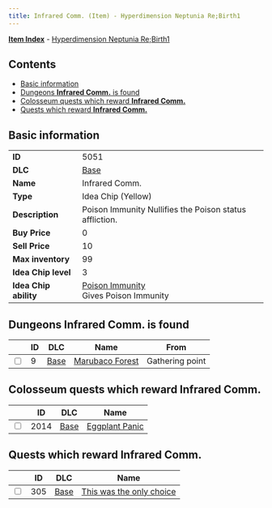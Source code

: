 ```yaml
---
title: Infrared Comm. (Item) - Hyperdimension Neptunia Re;Birth1
---
```


[**Item Index**](/neptunia/rb1/item/index.html) - [Hyperdimension Neptunia Re;Birth1](/neptunia/rb1)

## Contents

- [Basic information](#basic-information)
- [Dungeons **Infrared Comm.** is found](#dungeons-infrared-comm-is-found)
- [Colosseum quests which reward **Infrared Comm.**](#colosseum-quests-which-reward-infrared-comm)
- [Quests which reward **Infrared Comm.**](#quests-which-reward-infrared-comm)

## Basic information

|   |   |
| -- | -- |
| **ID** | 5051 |
| **DLC** | [Base](/neptunia/rb1/dlc/1-base.html) |
| **Name** | Infrared Comm. |
| **Type** | Idea Chip (Yellow) |
| **Description** | Poison Immunity Nullifies the Poison status affliction. |
| **Buy Price** | 0 |
| **Sell Price** | 10 |
| **Max inventory** | 99 |
| **Idea Chip level** | 3 |
| **Idea Chip ability** | [Poison Immunity](/neptunia/rb1/avatar/1-9550-poison-immunity.html)<br />Gives Poison Immunity |


## Dungeons **Infrared Comm.** is found

|    | ID | DLC | Name | From |
| -- | -- | --- | ---- | ---- |
| <input type="checkbox" id="rb1-dungeon-1-9" class="trackbox" /> | 9 | [Base](/neptunia/rb1/dlc/1-base.html) | [Marubaco Forest](/neptunia/rb1/dungeon/1-9-marubaco-forest.html) | Gathering point |


## Colosseum quests which reward **Infrared Comm.**

|    | ID | DLC | Name |
| -- | -- | --- | ---- |
| <input type="checkbox" id="rb1-colosseum-1-2014" class="trackbox" /> | 2014 | [Base](/neptunia/rb1/dlc/1-base.html) | [Eggplant Panic](/neptunia/rb1/colosseum/1-2014-eggplant-panic.html) |


## Quests which reward **Infrared Comm.**

|    | ID | DLC | Name |
| -- | -- | --- | ---- |
| <input type="checkbox" id="rb1-quest-1-305" class="trackbox" /> | 305 | [Base](/neptunia/rb1/dlc/1-base.html) | [This was the only choice](/neptunia/rb1/quest/1-305-this-was-the-only-choice.html) |
